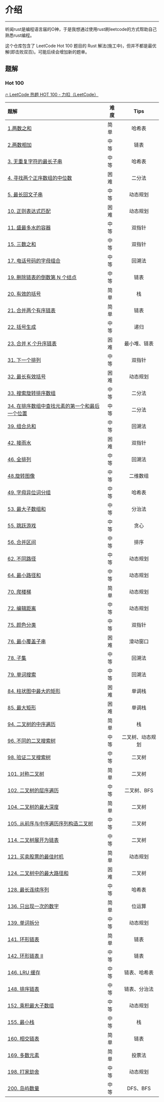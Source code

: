 # 介绍

---

听闻rust是编程语言届的O神，于是我想通过使用rust刷leetcode的方式帮助自己熟悉rust编程。

这个仓库包含了 LeetCode Hot 100 题目的 Rust 解法(施工中)，但并不都是最优解(即击败双百)。可能后续会增加新的题单。

## 题解

### Hot 100

[🔥 LeetCode 热题 HOT 100 - 力扣（LeetCode）](https://leetcode.cn/problem-list/2cktkvj/)

| 题解                                                         | 难度 |       Tips       |
| :----------------------------------------------------------- | ---- | :--------------: |
| [1.两数之和](https://github.com/haolian123/Rust-For-LeetCode/blob/main/Hot%20100/1.two_sum.rs) | 简单 |      哈希表      |
| [2.两数相加](https://github.com/haolian123/Rust-For-LeetCode/blob/main/Hot%20100/2.add_two_numbers.rs) | 中等 |       链表       |
| [3. 无重复字符的最长子串](https://github.com/haolian123/Rust-For-LeetCode/blob/main/Hot%20100/3.length_of_longest_substring.rs) | 中等 |      哈希表      |
| [4. 寻找两个正序数组的中位数](https://github.com/haolian123/Rust-For-LeetCode/blob/main/Hot%20100/4.find_median_sorted_arrays.rs) | 困难 |      二分法      |
| [5. 最长回文子串](https://github.com/haolian123/Rust-For-LeetCode/blob/main/Hot%20100/5.longest_palindrome.rs) | 中等 |     动态规划     |
| [10. 正则表达式匹配](https://github.com/haolian123/Rust-For-LeetCode/blob/main/Hot%20100/6.is_match.rs) | 困难 |     动态规划     |
| [11. 盛最多水的容器](https://github.com/haolian123/Rust-For-LeetCode/blob/main/Hot%20100/7.max_area.rs) | 中等 |      双指针      |
| [15. 三数之和](https://github.com/haolian123/Rust-For-LeetCode/blob/main/Hot%20100/8.three_sum.rs) | 中等 |      双指针      |
| [17. 电话号码的字母组合](https://github.com/haolian123/Rust-For-LeetCode/blob/main/Hot%20100/9.letter_combinations.rs) | 中等 |      回溯法      |
| [19. 删除链表的倒数第 N 个结点](https://github.com/haolian123/Rust-For-LeetCode/blob/main/Hot%20100/10.remove_nth_from_end.rs) | 中等 |       链表       |
| [20. 有效的括号](https://github.com/haolian123/Rust-For-LeetCode/blob/main/Hot%20100/11.is_valid.rs) | 简单 |        栈        |
| [21. 合并两个有序链表](https://github.com/haolian123/Rust-For-LeetCode/blob/main/Hot%20100/12.merge_two_lists.rs) | 简单 |       链表       |
| [22. 括号生成](https://github.com/haolian123/Rust-For-LeetCode/blob/main/Hot%20100/13.generate_parenthesis.rs) | 中等 |       递归       |
| [23. 合并 K 个升序链表](https://github.com/haolian123/Rust-For-LeetCode/blob/main/Hot%20100/14.merge_k_lists.rs) | 困难 |   最小堆、链表   |
| [31. 下一个排列](https://github.com/haolian123/Rust-For-LeetCode/blob/main/Hot%20100/15.next_permutation.rs) | 中等 |      双指针      |
| [32. 最长有效括号](https://github.com/haolian123/Rust-For-LeetCode/blob/main/Hot%20100/16.longest_valid_parentheses.rs) | 困难 |     动态规划     |
| [33. 搜索旋转排序数组](https://github.com/haolian123/Rust-For-LeetCode/blob/main/Hot%20100/17.search.rs) | 中等 |      二分法      |
| [34. 在排序数组中查找元素的第一个和最后一个位置](https://github.com/haolian123/Rust-For-LeetCode/blob/main/Hot%20100/18.search_range.rs) | 中等 |      二分法      |
| [39. 组合总和](https://github.com/haolian123/Rust-For-LeetCode/blob/main/Hot%20100/19.combination_sum.rs) | 中等 |      回溯法      |
| [42. 接雨水](https://github.com/haolian123/Rust-For-LeetCode/blob/main/Hot%20100/20.trap.rs) | 困难 |      双指针      |
| [46. 全排列](https://github.com/haolian123/Rust-For-LeetCode/blob/main/Hot%20100/21.permute.rs) | 中等 |      回溯法      |
| [48.旋转图像](https://github.com/haolian123/Rust-For-LeetCode/blob/main/Hot%20100/22.rotate.rs) | 中等 |     二维数组     |
| [49. 字母异位词分组](https://github.com/haolian123/Rust-For-LeetCode/blob/main/Hot%20100/23.group_anagrams.rs) | 中等 |      哈希表      |
| [53. 最大子数组和](https://github.com/haolian123/Rust-For-LeetCode/blob/main/Hot%20100/24.max_sub_array.rs) | 中等 |      分治法      |
| [55. 跳跃游戏](https://github.com/haolian123/Rust-For-LeetCode/blob/main/Hot%20100/25.can_jump.rs) | 中等 |       贪心       |
| [56. 合并区间](https://github.com/haolian123/Rust-For-LeetCode/blob/main/Hot%20100/26.merge.rs) | 中等 |       排序       |
| [62. 不同路径](https://github.com/haolian123/Rust-For-LeetCode/blob/main/Hot%20100/27.unique_paths.rs) | 中等 |     动态规划     |
| [64. 最小路径和](https://github.com/haolian123/Rust-For-LeetCode/blob/main/Hot%20100/28.min_path_sum.rs) | 中等 |     动态规划     |
| [70. 爬楼梯](https://github.com/haolian123/Rust-For-LeetCode/blob/main/Hot%20100/29.climb_stairs.rs) | 简单 |     动态规划     |
| [72. 编辑距离](https://github.com/haolian123/Rust-For-LeetCode/blob/main/Hot%20100/30.min_distance.rs) | 中等 |     动态规划     |
| [75. 颜色分类](https://github.com/haolian123/Rust-For-LeetCode/blob/main/Hot%20100/31.sort_colors.rs) | 中等 |      双指针      |
| [76. 最小覆盖子串](https://github.com/haolian123/Rust-For-LeetCode/blob/main/Hot%20100/32.min_window.rs) | 困难 |     滑动窗口     |
| [78. 子集](https://github.com/haolian123/Rust-For-LeetCode/blob/main/Hot%20100/33.subsets.rs) | 中等 |      回溯法      |
| [79. 单词搜索](https://github.com/haolian123/Rust-For-LeetCode/blob/main/Hot%20100/34.exist.rs) | 中等 |      回溯法      |
| [84. 柱状图中最大的矩形](https://github.com/haolian123/Rust-For-LeetCode/blob/main/Hot%20100/35.largest_rectangle_area.rs) | 困难 |      单调栈      |
| [85. 最大矩形](https://github.com/haolian123/Rust-For-LeetCode/blob/main/Hot%20100/36.maximal_rectangle.rs) | 困难 |      单调栈      |
| [94. 二叉树的中序遍历](https://github.com/haolian123/Rust-For-LeetCode/blob/main/Hot%20100/37.inorder_traversal.rs) | 简单 |        栈        |
| [96. 不同的二叉搜索树](https://github.com/haolian123/Rust-For-LeetCode/blob/main/Hot%20100/38.num_trees.rs) | 中等 | 二叉树、动态规划 |
| [98. 验证二叉搜索树](https://github.com/haolian123/Rust-For-LeetCode/blob/main/Hot%20100/39.is_valid_bst.rs) | 中等 |      二叉树      |
| [101. 对称二叉树](https://github.com/haolian123/Rust-For-LeetCode/blob/main/Hot%20100/40.is_symmetric.rs) | 简单 |      二叉树      |
| [102. 二叉树的层序遍历](https://github.com/haolian123/Rust-For-LeetCode/blob/main/Hot%20100/41.level_order.rs) | 中等 |   二叉树、BFS    |
| [104. 二叉树的最大深度](https://github.com/haolian123/Rust-For-LeetCode/blob/main/Hot%20100/42.max_depth.rs) | 简单 |      二叉树      |
| [105. 从前序与中序遍历序列构造二叉树](https://github.com/haolian123/Rust-For-LeetCode/blob/main/Hot%20100/43.build_tree.rs) | 中等 |      二叉树      |
| [114. 二叉树展开为链表](https://github.com/haolian123/Rust-For-LeetCode/blob/main/Hot%20100/44.flatten.rs) | 中等 |      二叉树      |
| [121. 买卖股票的最佳时机](https://github.com/haolian123/Rust-For-LeetCode/blob/main/Hot%20100/45.max_profit.rs) | 简单 |     动态规划     |
| [124. 二叉树中的最大路径和](https://github.com/haolian123/Rust-For-LeetCode/blob/main/Hot%20100/46.max_path_sum.rs) | 困难 |      二叉树      |
| [128. 最长连续序列](https://github.com/haolian123/Rust-For-LeetCode/blob/main/Hot%20100/47.longest_consecutive.rs) | 中等 |      哈希表      |
| [136. 只出现一次的数字](https://github.com/haolian123/Rust-For-LeetCode/blob/main/Hot%20100/48.single_number.rs) | 简单 |      位运算      |
| [139. 单词拆分](https://github.com/haolian123/Rust-For-LeetCode/blob/main/Hot%20100/49.word_break.rs) | 中等 |     动态规划     |
| [141. 环形链表](https://github.com/haolian123/Rust-For-LeetCode/blob/main/Hot%20100/50.has_cycle.rs) | 简单 |       链表       |
| [142. 环形链表 II](https://github.com/haolian123/Rust-For-LeetCode/blob/main/Hot%20100/51.detect_cycle.rs) | 中等 |       链表       |
| [146. LRU 缓存](https://github.com/haolian123/Rust-For-LeetCode/blob/main/Hot%20100/52.LRU.rs) | 中等 |   链表、哈希表   |
| [148. 排序链表](https://github.com/haolian123/Rust-For-LeetCode/blob/main/Hot%20100/53.sort_list.rs) | 中等 |   链表、分治法   |
| [152. 乘积最大子数组](https://github.com/haolian123/Rust-For-LeetCode/blob/main/Hot%20100/54.max_product.rs) | 中等 |     动态规划     |
| [155. 最小栈](https://github.com/haolian123/Rust-For-LeetCode/blob/main/Hot%20100/55.minStack.rs) | 中等 |        栈        |
| [160. 相交链表](https://github.com/haolian123/Rust-For-LeetCode/blob/main/Hot%20100/56.get_intersection_node.rs) | 简单 |       链表       |
| [169. 多数元素](https://github.com/haolian123/Rust-For-LeetCode/blob/main/Hot%20100/57.majority_element.rs) | 简单 |      投票法      |
| [198. 打家劫舍](https://github.com/haolian123/Rust-For-LeetCode/blob/main/Hot%20100/58.rob.rs) | 中等 |     动态规划     |
| [200. 岛屿数量](https://github.com/haolian123/Rust-For-LeetCode/blob/main/Hot%20100/59.num_islands.rs) | 中等 |     DFS、BFS     |

